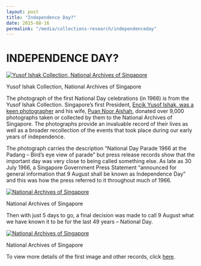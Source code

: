 ```yaml
---
layout: post
title: "Independence Day?"
date: 2015-08-16
permalink: "/media/collections-research/independenceday"
---
```


# INDEPENDENCE DAY?

[![Yusof Ishak Collection, National Archives of Singapore](http://www.nas.gov.sg/blogs/archivistpick/wp-content/uploads/2015/08/2015-08-14-L.jpg)](http://www.nas.gov.sg/blogs/archivistpick/wp-content/uploads/2015/08/2015-08-14-L.jpg)

Yusof Ishak Collection, National Archives of Singapore

The photograph of the first National Day celebrations (in 1966) is from the Yusof Ishak Collection. Singapore’s first President, [Encik Yusof Ishak, was a keen photographer](http://www.nas.gov.sg/archivesonline/photographs/record-details/b374b268-1162-11e3-83d5-0050568939ad) and his wife, [Puan Noor Aishah](http://www.nas.gov.sg/archivesonline/photographs/record-details/b489d6d8-1162-11e3-83d5-0050568939ad), donated over 9,000 photographs taken or collected by them to the National Archives of Singapore. The photographs provide an invaluable record of their lives as well as a broader recollection of the events that took place during our early years of independence.

The photograph carries the description “National Day Parade 1966 at the Padang – Bird’s eye view of parade” but press release records show that the important day was very close to being called something else. As late as 30 July 1966, a Singapore Government Press Statement “announced for general information that 9 August shall be known as Independence Day” and this was how the press referred to it throughout much of 1966.

[![National Archives of Singapore](http://www.nas.gov.sg/blogs/archivistpick/wp-content/uploads/2015/08/2015-08-14-L5.jpg)](http://www.nas.gov.sg/blogs/archivistpick/wp-content/uploads/2015/08/2015-08-14-L5.jpg)

National Archives of Singapore

Then with just 5 days to go, a final decision was made to call 9 August what we have known it to be for the last 49 years – National Day.

[![National Archives of Singapore](http://www.nas.gov.sg/blogs/archivistpick/wp-content/uploads/2015/08/2015-08-14-L4-683x1024.jpg)](http://www.nas.gov.sg/blogs/archivistpick/wp-content/uploads/2015/08/2015-08-14-L4.jpg)

National Archives of Singapore

To view more details of the first image and other records, click [here](http://www.nas.gov.sg/archivesonline/photographs/record-details/a66ff2f7-1162-11e3-83d5-0050568939ad).